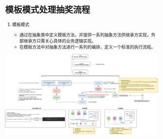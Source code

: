 # 模板模式处理抽奖流程

1. 模板模式

   - 通过在抽象类中定义模板方法，并提供一系列抽象方法供继承方实现，外部继承方只需关心具体的业务逻辑实现。
   - 在模板方法中对抽象方法进行一系列的编排，定义一个标准的执行流程。

![模板模式处理抽奖流程.drawio](images/模板模式处理抽奖流程.drawio.png)